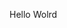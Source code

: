 Hello Wolrd




























































































































































































































































































































































































































































































































































































































































































































































































































































































































































































































































































































































































































































































































































































































































































































































































































































































































































































































































































































































































































































































































































































































































































